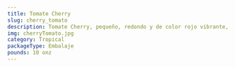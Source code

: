 ```yaml
---
title: Tomate Cherry
slug: cherry_tomato
description: Tomate Cherry, pequeño, redondo y de color rojo vibrante, con sabor dulce e intenso. Clave en ensaladas gourmet, decoración de platos o snacks saludables. Fuente concentrada de vitamina C, licopeno y antioxidantes. Su tamaño y adaptabilidad los hacen protagonistas en cocinas innovadoras y preparaciones rápidas.
img: cherryTomato.jpg
category: Tropical
packageType: Embalaje
pounds: 10 onz
---
```


